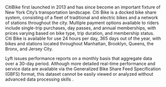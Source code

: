 CitiBike first launched in 2013 and has since become an important fixture of New York City’s transportation landscape. Citi Bike is a docked bike share system, consisting of a fleet of traditional and electric bikes and a network of stations throughout the city. Multiple payment options available to riders include single-trip purchases, day passes, and annual memberships, with prices varying based on bike type, trip duration, and membership status. Citi Bike is available for use 24 hours per day, 365 days out of the year, with bikes and stations 
located throughout Manhattan, Brooklyn, Queens, the Bronx, and Jersey City.

Lyft issues performance reports on a monthly basis that aggregate data over a 30-day period. Although more detailed real-time performance and service data are available via the Generalized Bike Share Feed Specification (GBFS) format, this dataset cannot be easily viewed or analyzed without advanced data processing skills . 

